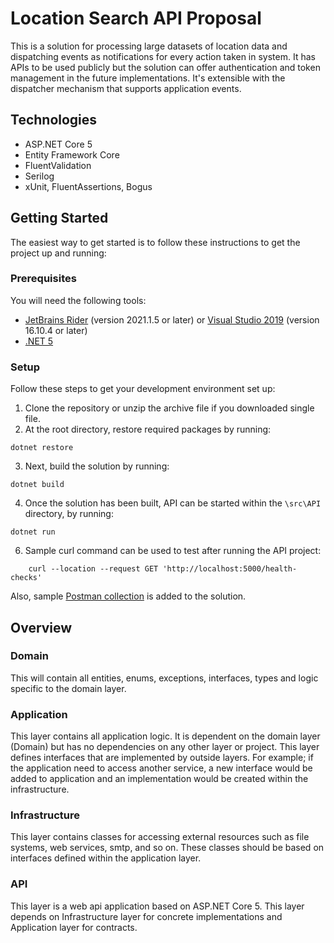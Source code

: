 # Location Search API Proposal
This is a solution for processing large datasets of location data and dispatching events as notifications for every action taken in system.
It has APIs to be used publicly but the solution can offer authentication and token management in the future implementations.
It's extensible with the dispatcher mechanism that supports application events.

## Technologies
*  ASP.NET Core 5
*  Entity Framework Core 
*  FluentValidation
*  Serilog
*  xUnit, FluentAssertions, Bogus

## Getting Started
The easiest way to get started is to follow these instructions to get the project up and running:

### Prerequisites
You will need the following tools:
*  [JetBrains Rider](https://www.jetbrains.com/rider/) (version 2021.1.5 or later) or [Visual Studio 2019](https://visualstudio.microsoft.com/vs/) (version 16.10.4 or later)
*  [.NET 5](https://dotnet.microsoft.com/download/dotnet/5.0)

### Setup
Follow these steps to get your development environment set up:
1. Clone the repository  or unzip the archive file if you downloaded single file.
2. At the root directory, restore required packages by running:

```
dotnet restore
```

3. Next, build the solution by running:

```
dotnet build
```

4. Once the solution has been built, API can be started within the `\src\API` directory, by running:

```
dotnet run
```

6. Sample curl command can be used to test after running the API project:

```
    curl --location --request GET 'http://localhost:5000/health-checks'
```

Also, sample [Postman collection](Location-Search.postman_collection.json) is added to the solution.


## Overview
### Domain
This will contain all entities, enums, exceptions, interfaces, types and logic specific to the domain layer.

### Application
This layer contains all application logic.
It is dependent on the domain layer (Domain) but has no dependencies on any other layer or project.
This layer defines interfaces that are implemented by outside layers.
For example; if the application need to access another service, a new interface would be added to application and an implementation would be created within the infrastructure.

### Infrastructure
This layer contains classes for accessing external resources such as file systems, web services, smtp, and so on.
These classes should be based on interfaces defined within the application layer.

### API
This layer is a web api application based on ASP.NET Core 5.
This layer depends on Infrastructure layer for concrete implementations and Application layer for contracts.